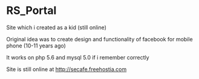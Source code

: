 # RS_Portal
Site which i created as a kid (still online)

Original idea was to create design and functionality of facebook for mobile phone (10-11 years ago)

It works on php 5.6 and mysql 5.0 if i remember correctly

Site is still online at http://secafe.freehostia.com
